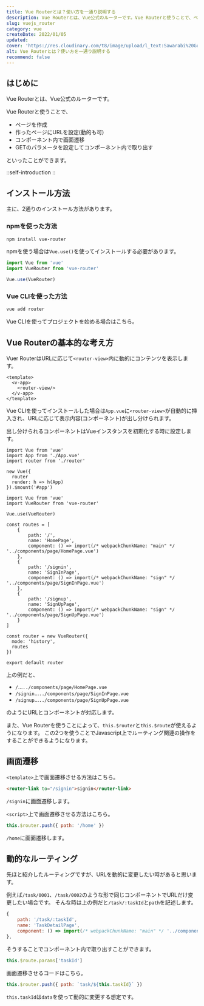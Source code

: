 ```yaml
---
title: Vue Routerとは？使い方を一通り説明する
description: Vue Routerとは、Vue公式のルーターです。Vue Routerと使うことで、ページを作成、作ったページにURLを設定(動的も可)、コンポーネント内で画面遷移、GETのパラメータを設定してコンポーネント内で取り出すといったことができます。
slug: vuejs_router
category: vue
createDate: 2022/01/05
updated: 
cover: 'https://res.cloudinary.com/t8/image/upload/l_text:Sawarabi%20Gothic_100_bold:Vue Routerとは？使い方を一通り説明する,co_rgb:fff,w_620,c_fit/v1712091289/ogp_image_zorhlz.png'
alt: Vue Routerとは？使い方を一通り説明する
recommend: false
---
```

## はじめに



Vue Routerとは、Vue公式のルーターです。

Vue Routerと使うことで、

* ページを作成
* 作ったページにURLを設定(動的も可)
* コンポーネント内で画面遷移
* GETのパラメータを設定してコンポーネント内で取り出す

といったことができます。

::self-introduction
::

## インストール方法

主に、2通りのインストール方法があります。

### npmを使った方法
```bash
npm install vue-router
```
npmを使う場合は`Vue.use()`を使ってインストールする必要があります。

```js
import Vue from 'vue'
import VueRouter from 'vue-router'

Vue.use(VueRouter)
```

### Vue CLIを使った方法

```js
vue add router
```
Vue CLIを使ってプロジェクトを始める場合はこちら。

<post-card-small slug="vuejs_create" lang="ja"></post-card-small>

## Vue Routerの基本的な考え方

Vuer RouterはURLに応じて`<router-view>`内に動的にコンテンツを表示します。

```html[App.vue]
<template>
  <v-app>
    <router-view/>
  </v-app>
</template>
```

Vue CLIを使ってインストールした場合は`App.vue`に`<router-view>`が自動的に挿入され、URLに応じて表示内容(コンポーネント)が出し分けられます。

出し分けられるコンポーネントはVueインスタンスを初期化する時に設定します。

```js[main.js]
import Vue from 'vue'
import App from './App.vue'
import router from './router'

new Vue({
  router
  render: h => h(App)
}).$mount('#app')

```

```js[src/router/index.js]
import Vue from 'vue'
import VueRouter from 'vue-router'

Vue.use(VueRouter)

const routes = [
    {
        path: '/',
        name: 'HomePage',
        component: () => import(/* webpackChunkName: "main" */ '../components/page/HomePage.vue')
    },
    {
        path: '/signin',
        name: 'SignInPage',
        component: () => import(/* webpackChunkName: "sign" */ '../components/page/SignInPage.vue')
    },
    {
        path: '/signup',
        name: 'SignUpPage',
        component: () => import(/* webpackChunkName: "sign" */ '../components/page/SignUpPage.vue')
    }
]

const router = new VueRouter({
  mode: 'history',
  routes
})

export default router

```

上の例だと、

* `/`...`../components/page/HomePage.vue`
* `/signin`...`../components/page/SignInPage.vue`
* `/signup`...`../components/page/SignUpPage.vue`

のようにURLとコンポーネントが対応します。

また、Vue Routerを使うことによって、`this.$router`と`this.$route`が使えるようになります。
この2つを使うことでJavascript上でルーティング関連の操作をすることができるようになります。

## 画面遷移

`<template>`上で画面遷移させる方法はこちら。

```html
<router-link to="/signin">signin</router-link>
```

`/signin`に画面遷移します。

`<script>`上で画面遷移させる方法はこちら。

```js
this.$router.push({ path: '/home' })
```

`/home`に画面遷移します。

## 動的なルーティング
先ほと紹介したルーティングですが、URLを動的に変更したい時があると思います。

例えば`/task/0001`、`/task/0002`のような形で同じコンポーネントでURLだけ変更したい場合です。
そんな時は上の例だと`/task/:taskId`と`path`を記述します。

```js
{
    path: '/task/:taskId',
    name: 'TaskDetailPage',
    component: () => import(/* webpackChunkName: "main" */ '../components/page/TaskDetailPage.vue')
},
```

そうすることでコンポーネント内で取り出すことができます。

```js
this.$route.params['taskId']
```

画面遷移させるコードはこちら。

```js
this.$router.push({ path: `task/${this.taskId}` })
```

`this.taskId`は`data`を使って動的に変更する想定です。
